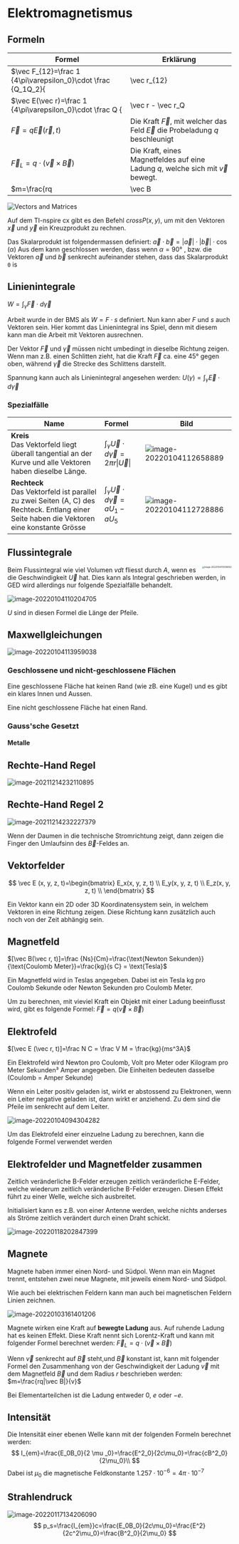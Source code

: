# Elektromagnetismus

## Formeln

| Formel                                                        | Erklärung                                                                           |
| ------------------------------------------------------------- | ----------------------------------------------------------------------------------- |
| $\vec F_{12}=\frac 1 {4\pi\varepsilon_0}\cdot \frac {Q_1Q_2}{ | \vec r_{12}                                                                         | ^2}\cdot \vec n_{12}$              | Kraft zwischen den Ladungen $Q_1$ und $Q_2$.  Der Einheitsvektor $\vec n_{12}$ von Ladung $Q_2$ zu $Q_1$ $\vec n_{12}=\frac{\vec r_{12}}{                | \vec r_{12} | }$(Konstante: $\varepsilon_0=8.859\cdot 10^{-12}[\frac {C^2}{Jm}]$)                                    |
| $\vec E(\vec r)=\frac 1 {4\pi\varepsilon_0}\cdot \frac Q {    | \vec r - \vec r_Q                                                                   | ^2}\cdot\frac {\vec r - \vec r_Q}{ | \vec r - \vec r_Q                                                                                                                                        | }$          | Das Elektrische Feld $\vec E$ einer Ladung am Ort $\vec r_Q$, welches von der Ladung $Q$ erzeugt wurde |
| $\vec F =q\vec E(\vec r, t)$                                  | Die Kraft $\vec F$, mit welcher das Feld $\vec E$ die Probeladung $q$ beschleunigt  |
| $\vec F_L=q\cdot(\vec v\times\vec B)$                         | Die Kraft, eines Magnetfeldes auf eine Ladung $q$, welche sich mit $\vec v$ bewegt. |
| $m=\frac{rq                                                   | \vec B                                                                              | }{v}$                              | Spezialfall, wenn $\vec v$ senkrecht auf $\vec B$ steht und $\vec B$ konstant ist. $m$ ist die Masse von der Ladung $q$ mit der Geschwindigkeit $\vec v$ |

![Vectors and Matrices](res/vectorcrossproduct.gif)

Auf dem TI-nspire cx gibt es den Befehl $crossP(x, y)$, um mit den Vektoren $\vec x$ und $\vec y$ ein Kreuzprodukt zu rechnen.

Das Skalarprodukt ist folgendermassen definiert: $\vec a \cdot \vec b=|\vec a| \cdot |\vec b|\cdot \cos(\alpha)$ 
Aus dem kann geschlossen werden, dass wenn $\alpha=90°$ , bzw. die Vektoren $\vec a$ und $\vec b$ senkrecht aufeinander stehen, dass das Skalarprodukt `0` is

## Linienintegrale

$W=\int_\gamma\vec F\cdot d\vec \gamma$

Arbeit wurde in der BMS als $W=F\cdot s$ definiert. Nun kann aber $F$ und $s$ auch Vektoren sein. Hier kommt das Linienintegral ins Spiel, denn mit diesem kann man die Arbeit mit Vektoren ausrechnen.

Der Vektor $\vec F$ und $\vec \gamma$ müssen nicht umbedingt in dieselbe Richtung zeigen. Wenn man z.B. einen Schlitten zieht, hat die Kraft $\vec F$ ca. eine 45° gegen oben, während $\vec \gamma$ die Strecke des Schlittens darstellt.

Spannung kann auch als Linienintegral angesehen werden: $U(\gamma)=\int_\gamma\vec E \cdot d\vec \gamma$

### Spezialfälle

| Name                                                         | Formel                                                       | Bild                                                        |
| ------------------------------------------------------------ | :----------------------------------------------------------- | ----------------------------------------------------------- |
| **Kreis**<br />Das Vektorfeld liegt überall tangential an der Kurve und alle Vektoren haben dieselbe Länge. | $\int_\gamma\vec U\cdot d\vec\gamma =2\pi r\vert\vec U\vert$ | ![image-20220104112658889](res/image-20220104112658889.png) |
| **Rechteck**<br />Das Vektorfeld ist parallel zu zwei Seiten (A, C) des Rechteck. Entlang einer Seite haben die Vektoren eine konstante Grösse | $\int_\gamma\vec U \cdot d\vec \gamma=aU_1-aU_5$             | ![image-20220104112728886](res/image-20220104112728886.png) |

## Flussintegrale

<img src="res/image-20220104113508092.png" alt="image-20220104113508092" style="zoom:33%; float: right" />Beim Flussintegral wie viel Volumen $vdt$ fliesst durch $A$, wenn es die Geschwindigkeit $\vec U$ hat. Dies kann als Integral geschrieben werden, in GED wird allerdings nur folgende Spezialfälle behandelt.

![image-20220104110204705](res/image-20220104110204705.png)

$U$ sind in diesen Formel die Länge der Pfeile.

## Maxwellgleichungen

![image-20220104113959038](res/image-20220104113959038.png)

### Geschlossene und nicht-geschlossene Flächen

Eine geschlossene Fläche hat keinen Rand (wie zB. eine Kugel) und es gibt ein klares Innen und Aussen.

Eine nicht geschlossene Fläche hat einen Rand. 

### Gauss'sche Gesetzt

#### Metalle



## Rechte-Hand Regel

![image-20211214232110895](res/image-20211214232110895.png)

## Rechte-Hand Regel 2

![image-20211214232227379](res/image-20211214232227379.png)

Wenn der Daumen in die technische Stromrichtung zeigt, dann zeigen die Finger den Umlaufsinn des $\vec B$-Feldes an.

## Vektorfelder

$$
\vec E (x, y, z, t)=\begin{bmatrix} E_x(x, y, z, t) \\ E_y(x, y, z, t) \\ E_z(x, y, z, t) \\ \end{bmatrix}
$$

Ein Vektor kann ein 2D oder 3D Koordinatensystem sein, in welchem Vektoren in eine Richtung zeigen. Diese Richtung kann zusätzlich auch noch von der Zeit abhängig sein.

## Magnetfeld

$[\vec B(\vec r, t)]=\frac {Ns}{Cm}=\frac{\text{Newton Sekunden}}{\text{Coulomb Meter}}=\frac{kg}{s C} = \text{Tesla}$

Ein Magnetfeld wird in Teslas angegeben. Dabei ist ein Tesla kg pro Coulomb Sekunde oder Newton Sekunden pro Coulomb Meter.

Um zu berechnen, mit vieviel Kraft ein Objekt mit einer Ladung beeinflusst wird, gibt es folgende Formel: $\vec F = q(\vec v \times \vec B)$

## Elektrofeld

$[\vec E (\vec r, t)]=\frac N C = \frac V M = \frac{kg}{ms^3A}$

Ein Elektrofeld wird Newton pro Coulomb, Volt pro Meter oder Kilogram pro Meter Sekunden³ Amper angegeben. Die Einheiten bedeuten dasselbe (Coulomb = Amper Sekunde)

Wenn ein Leiter positiv geladen ist, wirkt er abstossend zu Elektronen, wenn ein Leiter negative geladen ist, dann wirkt er anziehend. Zu dem sind die Pfeile im senkrecht auf dem Leiter.

![image-20220104094304282](res/image-20220104094304282.png)

Um das Elektrofeld einer einzuelne Ladung zu berechnen, kann die folgende Formel verwendet werden

## Elektrofelder und Magnetfelder zusammen

Zeitlich veränderliche B-Felder erzeugen zeitlich veränderliche E-Felder, welche wiederum zeitlich veränderliche B-Felder erzeugen. Diesen Effekt führt zu einer Welle, welche sich ausbreitet.

Initialisiert kann es z.B. von einer Antenne werden, welche nichts anderses als Ströme zeitlich verändert durch einen Draht schickt.

![image-20220118202847399](res/image-20220118202847399.png)

## Magnete

Magnete haben immer einen Nord- und Südpol. Wenn man ein Magnet trennt, entstehen zwei neue Magnete, mit jeweils einem Nord- und Südpol.  

Wie auch bei elektrischen Feldern kann man auch bei magnetischen Feldern Linien zeichnen.

![image-20220103161401206](res/image-20220103161401206.png)

Magnete wirken eine Kraft auf **bewegte Ladung**  aus. Auf ruhende Ladung hat es keinen Effekt. Diese Kraft nennt sich Lorentz-Kraft und kann mit folgender Formel berechnet werden: $\vec F_L=q\cdot(\vec v \times \vec B)$

Wenn $\vec v$ senkrecht auf $\vec B$ steht,und $\vec B$ konstant ist, kann mit folgender Formel den Zusammenhang von der Geschwindigkeit der Ladung $\vec v$ mit dem Magnetfeld $\vec B$ und dem Radius $r$ beschrieben werden: $m=\frac{rq|\vec B|}{v}$

Bei Elementarteilchen ist die Ladung entweder $0$, $e$ oder $-e$.

## Intensität

Die Intensität einer ebenen Welle kann mit der folgenden Formeln berechnet werden:
$$
I_{em}=\frac{E_0B_0}{2 \mu _0}=\frac{E^2_0}{2c\mu_0}=\frac{cB^2_0}{2\mu_0}\\
$$
Dabei ist $\mu_0$ die magnetische Feldkonstante $1.257\cdot10^{-6}=4\pi\cdot 10^{-7}$

## Strahlendruck

![image-20220117134206090](res/image-20220117134206090.png)
$$
p_s=\frac{I_{em}}c=\frac{E_0B_0}{2c\mu_0}=\frac{E^2}{2c^2\mu_0}=\frac{B^2_0}{2\mu_0}
$$
